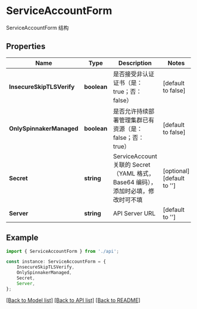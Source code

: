 # ServiceAccountForm

ServiceAccountForm 结构

## Properties

Name | Type | Description | Notes
------------ | ------------- | ------------- | -------------
**InsecureSkipTLSVerify** | **boolean** | 是否接受非认证证书（是：true；否：false） | [default to false]
**OnlySpinnakerManaged** | **boolean** | 是否允许持续部署管理集群已有资源（是：false；否：true） | [default to false]
**Secret** | **string** | ServiceAccount 关联的 Secret（YAML 格式，Base64 编码），添加时必填，修改时可不填 | [optional] [default to '']
**Server** | **string** | API Server URL | [default to '']

## Example

```typescript
import { ServiceAccountForm } from './api';

const instance: ServiceAccountForm = {
    InsecureSkipTLSVerify,
    OnlySpinnakerManaged,
    Secret,
    Server,
};
```

[[Back to Model list]](../README.md#documentation-for-models) [[Back to API list]](../README.md#documentation-for-api-endpoints) [[Back to README]](../README.md)
